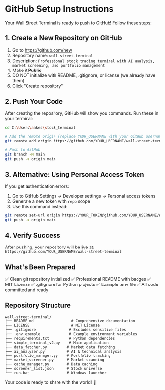 # GitHub Setup Instructions

Your Wall Street Terminal is ready to push to GitHub! Follow these steps:

## 1. Create a New Repository on GitHub

1. Go to https://github.com/new
2. Repository name: `wall-street-terminal`
3. Description: `Professional stock trading terminal with AI analysis, market screening, and portfolio management`
4. Make it **Public**
5. DO NOT initialize with README, .gitignore, or license (we already have them)
6. Click "Create repository"

## 2. Push Your Code

After creating the repository, GitHub will show you commands. Run these in your terminal:

```bash
cd C:\Users\aakes\stock_terminal

# Add the remote origin (replace YOUR_USERNAME with your GitHub username)
git remote add origin https://github.com/YOUR_USERNAME/wall-street-terminal.git

# Push to GitHub
git branch -M main
git push -u origin main
```

## 3. Alternative: Using Personal Access Token

If you get authentication errors:

1. Go to GitHub Settings → Developer settings → Personal access tokens
2. Generate a new token with `repo` scope
3. Use this command instead:
```bash
git remote set-url origin https://YOUR_TOKEN@github.com/YOUR_USERNAME/wall-street-terminal.git
git push -u origin main
```

## 4. Verify Success

After pushing, your repository will be live at:
`https://github.com/YOUR_USERNAME/wall-street-terminal`

## What's Been Prepared

✅ Clean git repository initialized
✅ Professional README with badges
✅ MIT License
✅ .gitignore for Python projects
✅ Example .env file
✅ All code committed and ready

## Repository Structure
```
wall-street-terminal/
├── README.md                 # Comprehensive documentation
├── LICENSE                   # MIT License
├── .gitignore               # Excludes sensitive files
├── .env.example             # Example environment variables
├── requirements.txt         # Python dependencies
├── simple_terminal_v2.py    # Main application
├── data_fetcher.py         # Market data fetching
├── ai_analyzer.py          # AI & technical analysis
├── portfolio_manager.py    # Portfolio tracking
├── market_screener.py      # Market scanning
├── cache_manager.py        # Data caching
├── screener_list.json      # Stock universe
└── run.bat                 # Windows launcher
```

Your code is ready to share with the world! 🚀